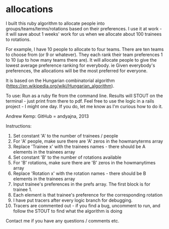 allocations
===========
I built this ruby algorithm to allocate people into groups/teams/terms/rotations based on their preferences.
I use it at work - it will save about 1 weeks' work for us when we allocate about 100 trainees to rotations.

For example, I have 10 people to allocate to four teams. There are ten teams to choose from (or 9 or whatever).
They each rank their team preferences 1 to 10 (up to how many teams there are).
It will allocate people to give the lowest average preference ranking for everybody.
ie Given everybody's preferences, the allocations will be the most preferred for everyone.

It is based on the Hungarian combinatorial algorithm (https://en.wikipedia.org/wiki/Hungarian_algorithm).

To use:
Run as a ruby fle from the command line. Results will STOUT on the terminal - just print from there to pdf.
Feel free to use the logic in a rails project - I might one day. If you do, let me know as I'm curious how to do it.

Andrew Kemp: GitHub = andyajna, 2013

Instructions:
1. Set constant 'A' to the number of trainees / people
2. For 'A' people, make sure there are 'A' zeros in the howmanyterms array
3. Replace 'Trainee x' with the trainees names - there should be A elements in the trainees array
4. Set constant 'B' to the number of rotations available
5. For 'B' rotations, make sure there are 'B' zeros in the howmanytimes array
6. Replace 'Rotation x' with the rotation names - there should be B elements in the trainees array
7. Input trainee's preferences in the prefs array. The first block is for trainee 1. 
8. Each element is that trainee's preference for the corresponding rotation
9. I have put tracers after every logic branch for debugging.
10. Tracers are commented out - if you find a bug, uncomment to run, and follow the STOUT to find what the algorithm is doing

Contact me if you have any questions / comments etc.
